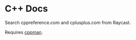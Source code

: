 # C++ Docs

Search cppreference.com and cplusplus.com from Raycast.

Requires [cppman](https://github.com/aitjcize/cppman).
